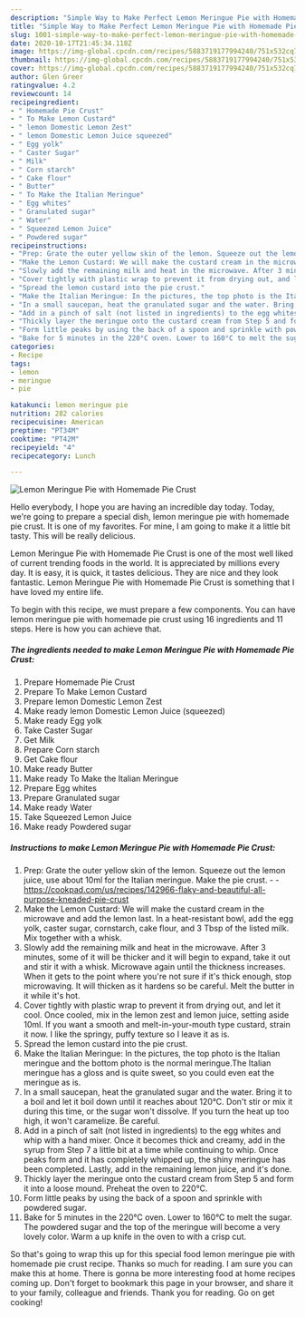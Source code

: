 ```yaml
---
description: "Simple Way to Make Perfect Lemon Meringue Pie with Homemade Pie Crust"
title: "Simple Way to Make Perfect Lemon Meringue Pie with Homemade Pie Crust"
slug: 1001-simple-way-to-make-perfect-lemon-meringue-pie-with-homemade-pie-crust
date: 2020-10-17T21:45:34.118Z
image: https://img-global.cpcdn.com/recipes/5883719177994240/751x532cq70/lemon-meringue-pie-with-homemade-pie-crust-recipe-main-photo.jpg
thumbnail: https://img-global.cpcdn.com/recipes/5883719177994240/751x532cq70/lemon-meringue-pie-with-homemade-pie-crust-recipe-main-photo.jpg
cover: https://img-global.cpcdn.com/recipes/5883719177994240/751x532cq70/lemon-meringue-pie-with-homemade-pie-crust-recipe-main-photo.jpg
author: Glen Greer
ratingvalue: 4.2
reviewcount: 14
recipeingredient:
- " Homemade Pie Crust"
- " To Make Lemon Custard"
- " lemon Domestic Lemon Zest"
- " lemon Domestic Lemon Juice squeezed"
- " Egg yolk"
- " Caster Sugar"
- " Milk"
- " Corn starch"
- " Cake flour"
- " Butter"
- " To Make the Italian Meringue"
- " Egg whites"
- " Granulated sugar"
- " Water"
- " Squeezed Lemon Juice"
- " Powdered sugar"
recipeinstructions:
- "Prep: Grate the outer yellow skin of the lemon. Squeeze out the lemon juice, use about 10ml for the Italian meringue. Make the pie crust.  https://cookpad.com/us/recipes/142966-flaky-and-beautiful-all-purpose-kneaded-pie-crust"
- "Make the Lemon Custard: We will make the custard cream in the microwave and add the lemon last. In a heat-resistant bowl, add the egg yolk, caster sugar, cornstarch, cake flour, and 3 Tbsp of the listed milk. Mix together with a whisk."
- "Slowly add the remaining milk and heat in the microwave. After 3 minutes, some of it will be thicker and it will begin to expand, take it out and stir it with a whisk. Microwave again until the thickness increases. When it gets to the point where you&#39;re not sure if it&#39;s thick enough, stop microwaving. It will thicken as it hardens so be careful. Melt the butter in it while it&#39;s hot."
- "Cover tightly with plastic wrap to prevent it from drying out, and let it cool. Once cooled, mix in the lemon zest and lemon juice, setting aside 10ml. If you want a smooth and melt-in-your-mouth type custard, strain it now. I like the springy, puffy texture so I leave it as is."
- "Spread the lemon custard into the pie crust."
- "Make the Italian Meringue: In the pictures, the top photo is the Italian meringue and the bottom photo is the normal meringue.The Italian meringue has a gloss and is quite sweet, so you could even eat the meringue as is."
- "In a small saucepan, heat the granulated sugar and the water. Bring it to a boil and let it boil down until it reaches about 120°C. Don&#39;t stir or mix it during this time, or the sugar won&#39;t dissolve. If you turn the heat up too high, it won&#39;t caramelize. Be careful."
- "Add in a pinch of salt (not listed in ingredients) to the egg whites and whip with a hand mixer. Once it becomes thick and creamy, add in the syrup from Step 7 a little bit at a time while continuing to whip. Once peaks form and it has completely whipped up, the shiny meringue has been completed. Lastly, add in the remaining lemon juice, and it&#39;s done."
- "Thickly layer the meringue onto the custard cream from Step 5 and form it into a loose mound. Preheat the oven to 220°C."
- "Form little peaks by using the back of a spoon and sprinkle with powdered sugar."
- "Bake for 5 minutes in the 220°C oven. Lower to 160°C to melt the sugar. The powdered sugar and the top of the meringue will become a very lovely color. Warm a up knife in the oven to with a crisp cut."
categories:
- Recipe
tags:
- lemon
- meringue
- pie

katakunci: lemon meringue pie 
nutrition: 282 calories
recipecuisine: American
preptime: "PT34M"
cooktime: "PT42M"
recipeyield: "4"
recipecategory: Lunch

---
```



![Lemon Meringue Pie with Homemade Pie Crust](https://img-global.cpcdn.com/recipes/5883719177994240/751x532cq70/lemon-meringue-pie-with-homemade-pie-crust-recipe-main-photo.jpg)

Hello everybody, I hope you are having an incredible day today. Today, we're going to prepare a special dish, lemon meringue pie with homemade pie crust. It is one of my favorites. For mine, I am going to make it a little bit tasty. This will be really delicious.



Lemon Meringue Pie with Homemade Pie Crust is one of the most well liked of current trending foods in the world. It is appreciated by millions every day. It is easy, it is quick, it tastes delicious. They are nice and they look fantastic. Lemon Meringue Pie with Homemade Pie Crust is something that I have loved my entire life.


To begin with this recipe, we must prepare a few components. You can have lemon meringue pie with homemade pie crust using 16 ingredients and 11 steps. Here is how you can achieve that.

<!--inarticleads1-->

##### The ingredients needed to make Lemon Meringue Pie with Homemade Pie Crust:

1. Prepare  Homemade Pie Crust
1. Prepare  To Make Lemon Custard
1. Prepare  lemon Domestic Lemon Zest
1. Make ready  lemon Domestic Lemon Juice (squeezed)
1. Make ready  Egg yolk
1. Take  Caster Sugar
1. Get  Milk
1. Prepare  Corn starch
1. Get  Cake flour
1. Make ready  Butter
1. Make ready  To Make the Italian Meringue
1. Prepare  Egg whites
1. Prepare  Granulated sugar
1. Make ready  Water
1. Take  Squeezed Lemon Juice
1. Make ready  Powdered sugar




<!--inarticleads2-->

##### Instructions to make Lemon Meringue Pie with Homemade Pie Crust:

1. Prep: Grate the outer yellow skin of the lemon. Squeeze out the lemon juice, use about 10ml for the Italian meringue. Make the pie crust. -  - https://cookpad.com/us/recipes/142966-flaky-and-beautiful-all-purpose-kneaded-pie-crust
1. Make the Lemon Custard: We will make the custard cream in the microwave and add the lemon last. In a heat-resistant bowl, add the egg yolk, caster sugar, cornstarch, cake flour, and 3 Tbsp of the listed milk. Mix together with a whisk.
1. Slowly add the remaining milk and heat in the microwave. After 3 minutes, some of it will be thicker and it will begin to expand, take it out and stir it with a whisk. Microwave again until the thickness increases. When it gets to the point where you&#39;re not sure if it&#39;s thick enough, stop microwaving. It will thicken as it hardens so be careful. Melt the butter in it while it&#39;s hot.
1. Cover tightly with plastic wrap to prevent it from drying out, and let it cool. Once cooled, mix in the lemon zest and lemon juice, setting aside 10ml. If you want a smooth and melt-in-your-mouth type custard, strain it now. I like the springy, puffy texture so I leave it as is.
1. Spread the lemon custard into the pie crust.
1. Make the Italian Meringue: In the pictures, the top photo is the Italian meringue and the bottom photo is the normal meringue.The Italian meringue has a gloss and is quite sweet, so you could even eat the meringue as is.
1. In a small saucepan, heat the granulated sugar and the water. Bring it to a boil and let it boil down until it reaches about 120°C. Don&#39;t stir or mix it during this time, or the sugar won&#39;t dissolve. If you turn the heat up too high, it won&#39;t caramelize. Be careful.
1. Add in a pinch of salt (not listed in ingredients) to the egg whites and whip with a hand mixer. Once it becomes thick and creamy, add in the syrup from Step 7 a little bit at a time while continuing to whip. Once peaks form and it has completely whipped up, the shiny meringue has been completed. Lastly, add in the remaining lemon juice, and it&#39;s done.
1. Thickly layer the meringue onto the custard cream from Step 5 and form it into a loose mound. Preheat the oven to 220°C.
1. Form little peaks by using the back of a spoon and sprinkle with powdered sugar.
1. Bake for 5 minutes in the 220°C oven. Lower to 160°C to melt the sugar. The powdered sugar and the top of the meringue will become a very lovely color. Warm a up knife in the oven to with a crisp cut.




So that's going to wrap this up for this special food lemon meringue pie with homemade pie crust recipe. Thanks so much for reading. I am sure you can make this at home. There is gonna be more interesting food at home recipes coming up. Don't forget to bookmark this page in your browser, and share it to your family, colleague and friends. Thank you for reading. Go on get cooking!

